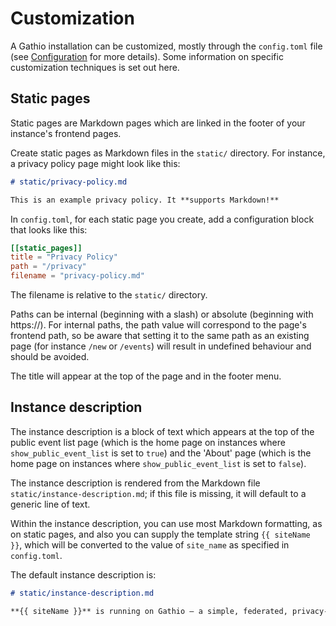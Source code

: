 # Customization

A Gathio installation can be customized, mostly through the `config.toml` file (see [Configuration](configuration.md) for more details). Some information on specific customization techniques is set out here.

## Static pages

Static pages are Markdown pages which are linked in the footer of your instance's frontend pages.

Create static pages as Markdown files in the `static/` directory. For instance, a privacy policy page might look like this:

```markdown
# static/privacy-policy.md

This is an example privacy policy. It **supports Markdown!**
```

In `config.toml`, for each static page you create, add a configuration block that looks like this:

```toml
[[static_pages]]
title = "Privacy Policy"
path = "/privacy"
filename = "privacy-policy.md"
```

The filename is relative to the `static/` directory.

Paths can be internal (beginning with a slash) or absolute (beginning with https://). For internal paths, the path value will correspond to the page's frontend path, so be aware that setting it to the same path as an existing page (for instance `/new` or `/events`) will result in undefined behaviour and should be avoided.

The title will appear at the top of the page and in the footer menu.

## Instance description

The instance description is a block of text which appears at the top of the public event list page (which is the home page on instances where `show_public_event_list` is set to `true`) and the 'About' page (which is the home page on instances where `show_public_event_list` is set to `false`).

The instance description is rendered from the Markdown file `static/instance-description.md`; if this file is missing, it will default to a generic line of text.

Within the instance description, you can use most Markdown formatting, as on static pages, and also you can supply the template string `{{ siteName }}`, which will be converted to the value of `site_name` as specified in `config.toml`.

The default instance description is:

```markdown
# static/instance-description.md

**{{ siteName }}** is running on Gathio — a simple, federated, privacy-first event hosting platform.
```
